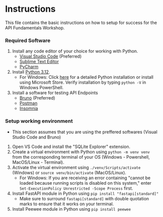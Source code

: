 # Instructions
This file contains the basic instructions on how to setup for success for the API Fundamentals Workshop.

### Required Software
1. Install any code editor of your choice for working with Python.
    - [Visual Studio Code](https://code.visualstudio.com) (Preferred)
    - [Sublime Text Editor](https://www.sublimetext.com)
    - [PyCharm](https://www.jetbrains.com/pycharm/)
2. Install [Python 3.12](https://www.python.org/downloads/release/python-3126/).
    - For Windows: Click [here](https://www.canva.com/design/DAGXNNZak2s/4VCE8Ecoh17LafDZ_bw1eg/edit?utm_content=DAGXNNZak2s&utm_campaign=designshare&utm_medium=link2&utm_source=sharebutton) for a     detailed Python installation or install using Microsoft Store. Verify installation by typing `python -V` in Windows PowerShell.
4. Install a software for testing API Endpoints
    - [Bruno](https://www.usebruno.com) (Preferred)
    - [Postman](https://www.postman.com)
    - [Insomnia](https://insomnia.rest)

### Setup working environment
- This section assumes that you are using the preffered softwares (Visual Studio Code and Bruno)
1. Open VS Code and install the "SQLite Explorer" extension.
2. Create a virtual environment with Python using `python -m venv venv` from the corresponding terminal of your OS (Windows - Powershell, MacOS/Linux - Terminal).
3. Activate the virtual environment using `./venv/Scripts/activate` (Windows) or `source venv/bin/activate` (MacOS/Linux).
    - For Windows: If you are receiving an error containing "cannot be loaded because running scripts is disabled on this system," enter `Set-ExecutionPolicy Unrestricted -Scope Process` first.
5. Install FastAPI module in Python using `pip install "fastapi[standard]"`
    - Make sure to surround `fastapi[standard]` with double quotation marks to ensure that it works on your terminal.
6. Install Peewee module in Python using `pip install peewee`
